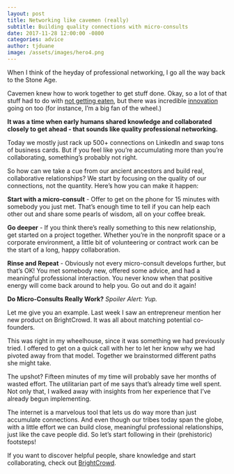 ```yaml
---
layout: post
title: Networking like cavemen (really)
subtitle: Building quality connections with micro-consults
date: 2017-11-28 12:00:00 -0800
categories: advice
author: tjduane
image: /assets/images/hero4.png
---
```


When I think of the heyday of professional networking, I go all the way back to the Stone Age.

Cavemen knew how to work together to get stuff done. Okay, so a lot of that stuff had to do with [not getting eaten][article1], but there was incredible [innovation][article2] going on too (for instance, I’m a big fan of the wheel.)

**It was a time when early humans shared knowledge and collaborated closely to get ahead - that sounds like quality professional networking.**

Today we mostly just rack up 500+ connections on LinkedIn and swap tons of business cards. But if you feel like you’re accumulating more than you’re collaborating, something’s probably not right.

So how can we take a cue from our ancient ancestors and build real, collaborative relationships? We start by focusing on the quality of our connections, not the quantity. Here’s how you can make it happen:

   **Start with a micro-consult** - Offer to get on the phone for 15 minutes with somebody you just met. That’s enough time to tell if you can help each other out and share some pearls of wisdom, all on your coffee break.

   **Go deeper** - If you think there’s really something to this new relationship, get started on a project together. Whether you’re in the nonprofit space or a corporate environment, a little bit of volunteering or contract work can be the start of a long, happy collaboration.

   **Rinse and Repeat** - Obviously not every micro-consult develops further, but that’s OK! You met somebody new, offered some advice, and had a meaningful professional interaction. You never know when that positive energy will come back around to help you. Go out and do it again!

**Do Micro-Consults Really Work?**
*Spoiler Alert: Yup.*

Let me give you an example.  Last week I saw an entrepreneur mention her new product on BrightCrowd. It was all about matching potential co-founders.

This was right in my wheelhouse, since it was something we had previously tried. I offered to get on a quick call with her to let her know why we had pivoted away from that model. Together we brainstormed different paths she might take.

The upshot? Fifteen minutes of my time will probably save her months of wasted effort. The utilitarian part of me says that’s already time well spent. Not only that, I walked away with insights from her experience that I’ve already begun implementing.

The internet is a marvelous tool that lets us do way more than just accumulate connections.  And even though our tribes today span the globe, with a little effort we can build close, meaningful professional relationships, just like the cave people did. So let’s start following in their (prehistoric) footsteps!

If you want to discover helpful people, share knowledge and start collaborating, check out [BrightCrowd][brightcrowd].


[brightcrowd]: https://brightcrowd.com
[article1]: https://io9.gizmodo.com/here-are-some-essential-survival-skills-weve-lost-from-1732594841
[article2]: https://www.theguardian.com/science/2012/mar/11/cave-painting-symbols-language-evolution
